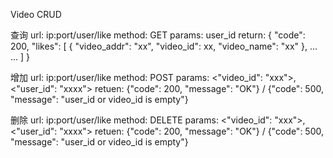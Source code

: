 Video CRUD

查询
url: ip:port/user/like
method: GET
params: user_id
return: 
    {
        "code": 200,
        "likes": [
            {
                "video_addr": "xx",
                "video_id": xx,
                "video_name": "xx"
            },
            ... ...
        ]
    }

增加
url: ip:port/user/like
method: POST
params: <"video_id": "xxx">, <"user_id": "xxxx">
retuen: {"code": 200, "message": "OK"} / {"code": 500, "message": "user_id or video_id is empty"}


删除
url: ip:port/user/like
method: DELETE
params: <"video_id": "xxx">, <"user_id": "xxxx">
retuen: {"code": 200, "message": "OK"} / {"code": 500, "message": "user_id or video_id is empty"}
